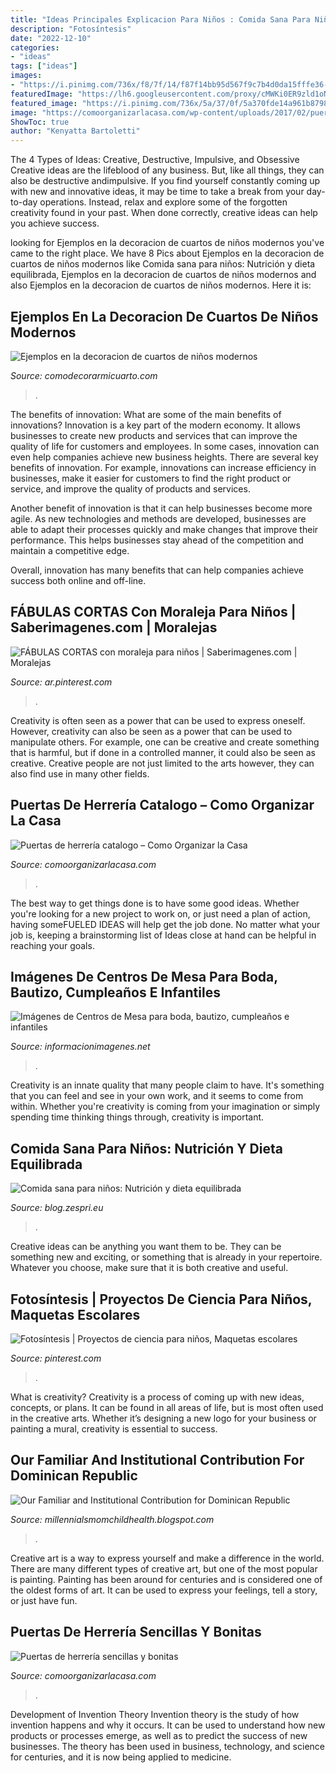 ```yaml
---
title: "Ideas Principales Explicacion Para Niños : Comida Sana Para Niños: Nutrición Y Dieta Equilibrada"
description: "Fotosíntesis"
date: "2022-12-10"
categories:
- "ideas"
tags: ["ideas"]
images:
- "https://i.pinimg.com/736x/f8/7f/14/f87f14bb95d567f9c7b4d0da15fffe36--biology.jpg"
featuredImage: "https://lh6.googleusercontent.com/proxy/cMWKi0ER9zld1oNX5MXN189Par23c5LD8vsgtfgnPUylO00PsjFjb8hhsNj-TPw-H3CRpIWXTVuurhHPVWGLbL_8ru0=w1200-h630-n-k-no-nu"
featured_image: "https://i.pinimg.com/736x/5a/37/0f/5a370fde14a961b8798c75e9407415ab.jpg"
image: "https://comoorganizarlacasa.com/wp-content/uploads/2017/02/puertas-de-herreria-sincillas-y-bonitas.jpg"
ShowToc: true
author: "Kenyatta Bartoletti"
---
```



The 4 Types of Ideas: Creative, Destructive, Impulsive, and Obsessive
Creative ideas are the lifeblood of any business. But, like all things, they can also be destructive andimpulsive. If you find yourself constantly coming up with new and innovative ideas, it may be time to take a break from your day-to-day operations. Instead, relax and explore some of the forgotten creativity found in your past. When done correctly, creative ideas can help you achieve success.

	

		
looking for Ejemplos en la decoracion de cuartos de niños modernos you've came to the right place. We have 8 Pics about Ejemplos en la decoracion de cuartos de niños modernos like Comida sana para niños: Nutrición y dieta equilibrada, Ejemplos en la decoracion de cuartos de niños modernos and also Ejemplos en la decoracion de cuartos de niños modernos. Here it is:
		
    
## Ejemplos En La Decoracion De Cuartos De Niños Modernos

<img loading=lazy src="https://comodecorarmicuarto.com/wp-content/uploads/2018/12/imaganes-de-cuartos-de-niños-modernos.jpg" onerror="this.onerror=null;this.src='https://tse1.mm.bing.net/th?id=OIP.QRUXTOP0eQg4cLGbgit2MQHaE8&amp;pid=15.1';" alt="Ejemplos en la decoracion de cuartos de niños modernos">

_Source: comodecorarmicuarto.com_

>. 

	

The benefits of innovation: What are some of the main benefits of innovations?
Innovation is a key part of the modern economy. It allows businesses to create new products and services that can improve the quality of life for customers and employees. In some cases, innovation can even help companies achieve new business heights.
There are several key benefits of innovation. For example, innovations can increase efficiency in businesses, make it easier for customers to find the right product or service, and improve the quality of products and services.

Another benefit of innovation is that it can help businesses become more agile. As new technologies and methods are developed, businesses are able to adapt their processes quickly and make changes that improve their performance. This helps businesses stay ahead of the competition and maintain a competitive edge.

Overall, innovation has many benefits that can help companies achieve success both online and off-line.

    
## FÁBULAS CORTAS Con Moraleja Para Niños | Saberimagenes.com | Moralejas

<img loading=lazy src="https://i.pinimg.com/736x/5a/37/0f/5a370fde14a961b8798c75e9407415ab.jpg" onerror="this.onerror=null;this.src='https://tse4.mm.bing.net/th?id=OIP.pLL3e8OfzI9qXc2vezCUvgHaJ3&amp;pid=15.1';" alt="FÁBULAS CORTAS con moraleja para niños | Saberimagenes.com | Moralejas">

_Source: ar.pinterest.com_

>. 

	

Creativity is often seen as a power that can be used to express oneself. However, creativity can also be seen as a power that can be used to manipulate others. For example, one can be creative and create something that is harmful, but if done in a controlled manner, it could also be seen as creative. Creative people are not just limited to the arts however, they can also find use in many other fields.

    
## Puertas De Herrería Catalogo – Como Organizar La Casa

<img loading=lazy src="https://comoorganizarlacasa.com/wp-content/uploads/2017/02/puerta-de-herreria-catalogo.jpg" onerror="this.onerror=null;this.src='https://tse3.mm.bing.net/th?id=OIP.bYnOzPm4MnZ4Pb6PYs2AngHaLH&amp;pid=15.1';" alt="Puertas de herrería catalogo – Como Organizar la Casa">

_Source: comoorganizarlacasa.com_

>. 

	

The best way to get things done is to have some good ideas. Whether you're looking for a new project to work on, or just need a plan of action, having someFUELED IDEAS will help get the job done. No matter what your job is, keeping a brainstorming list of Ideas close at hand can be helpful in reaching your goals.

    
## Imágenes De Centros De Mesa Para Boda, Bautizo, Cumpleaños E Infantiles

<img loading=lazy src="http://informacionimagenes.net/wp-content/uploads/2016/08/centro-mesa-bautizo-parjaros-e1370957231929.jpg" onerror="this.onerror=null;this.src='https://tse3.mm.bing.net/th?id=OIP.DVnY82ks1h4o5DUrC_4hjQHaLE&amp;pid=15.1';" alt="Imágenes de Centros de Mesa para boda, bautizo, cumpleaños e infantiles">

_Source: informacionimagenes.net_

>. 

	

Creativity is an innate quality that many people claim to have. It's something that you can feel and see in your own work, and it seems to come from within. Whether you're creativity is coming from your imagination or simply spending time thinking things through, creativity is important.

    
## Comida Sana Para Niños: Nutrición Y Dieta Equilibrada

<img loading=lazy src="https://blog.zespri.eu/es/wp-content/uploads/2020/02/comida-sana-para-ninos.png" onerror="this.onerror=null;this.src='https://tse1.mm.bing.net/th?id=OIP.MZ4sEdUDvhcrJimt7WjO8gHaEp&amp;pid=15.1';" alt="Comida sana para niños: Nutrición y dieta equilibrada">

_Source: blog.zespri.eu_

>. 

	

Creative ideas can be anything you want them to be. They can be something new and exciting, or something that is already in your repertoire. Whatever you choose, make sure that it is both creative and useful.

    
## Fotosíntesis | Proyectos De Ciencia Para Niños, Maquetas Escolares

<img loading=lazy src="https://i.pinimg.com/736x/f8/7f/14/f87f14bb95d567f9c7b4d0da15fffe36--biology.jpg" onerror="this.onerror=null;this.src='https://tse3.mm.bing.net/th?id=OIP.XPras-KKJhaMG3v7sHM_dgHaMV&amp;pid=15.1';" alt="Fotosíntesis | Proyectos de ciencia para niños, Maquetas escolares">

_Source: pinterest.com_

>. 

	

What is creativity?
Creativity is a process of coming up with new ideas, concepts, or plans. It can be found in all areas of life, but is most often used in the creative arts. Whether it’s designing a new logo for your business or painting a mural, creativity is essential to success.

    
## Our Familiar And Institutional Contribution For Dominican Republic

<img loading=lazy src="https://lh6.googleusercontent.com/proxy/cMWKi0ER9zld1oNX5MXN189Par23c5LD8vsgtfgnPUylO00PsjFjb8hhsNj-TPw-H3CRpIWXTVuurhHPVWGLbL_8ru0=w1200-h630-n-k-no-nu" onerror="this.onerror=null;this.src='https://tse4.mm.bing.net/th?id=OIP.iIQhOs-VSEK51pYwez3RDgHaFj&amp;pid=15.1';" alt="Our Familiar and Institutional Contribution for Dominican Republic">

_Source: millennialsmomchildhealth.blogspot.com_

>. 

	

Creative art is a way to express yourself and make a difference in the world. There are many different types of creative art, but one of the most popular is painting. Painting has been around for centuries and is considered one of the oldest forms of art. It can be used to express your feelings, tell a story, or just have fun.

    
## Puertas De Herrería Sencillas Y Bonitas

<img loading=lazy src="https://comoorganizarlacasa.com/wp-content/uploads/2017/02/puertas-de-herreria-sincillas-y-bonitas.jpg" onerror="this.onerror=null;this.src='https://tse1.mm.bing.net/th?id=OIP.AOmTy1W8nzQfsyh7dfMHrQHaLI&amp;pid=15.1';" alt="Puertas de herrería sencillas y bonitas">

_Source: comoorganizarlacasa.com_

>. 

	

Development of Invention Theory
Invention theory is the study of how invention happens and why it occurs. It can be used to understand how new products or processes emerge, as well as to predict the success of new businesses. The theory has been used in business, technology, and science for centuries, and it is now being applied to medicine.

